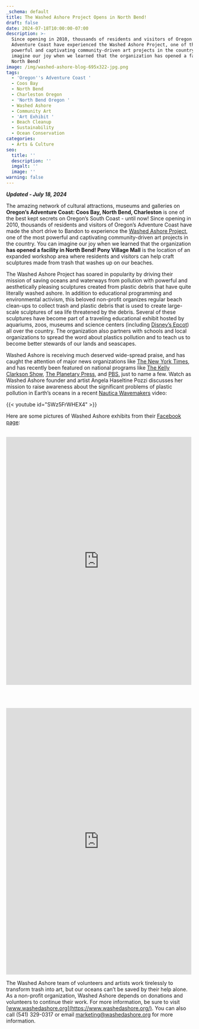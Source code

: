 ```yaml
---
_schema: default
title: The Washed Ashore Project Opens in North Bend!
draft: false
date: 2024-07-18T10:00:00-07:00
description: >-
  Since opening in 2010, thousands of residents and visitors of Oregon’s
  Adventure Coast have experienced the Washed Ashore Project, one of the most
  powerful and captivating community-driven art projects in the country. You can
  imagine our joy when we learned that the organization has opened a facility in
  North Bend!
image: /img/washed-ashore-blog-695x322-jpg.png
tags:
  - 'Oregon''s Adventure Coast '
  - Coos Bay
  - North Bend
  - Charleston Oregon
  - 'North Bend Oregon '
  - Washed Ashore
  - Community Art
  - 'Art Exhibit '
  - Beach Cleanup
  - Sustainability
  - Ocean Conservation
categories:
  - Arts & Culture
seo:
  title: ''
  description: ''
  imgalt: ''
  image: ''
warning: false
---
```

***Updated - July 18, 2024***

The amazing network of cultural attractions, museums and galleries on **Oregon’s Adventure Coast: Coos Bay, North Bend, Charleston** is one of the best kept secrets on Oregon’s South Coast - until now! Since opening in 2010, thousands of residents and visitors of Oregon’s Adventure Coast have made the short drive to Bandon to experience the [Washed Ashore Project](https://www.washedashore.org/), one of the most powerful and captivating community-driven art projects in the country. You can imagine our joy when we learned that the organization **has opened a facility in North Bend! Pony Village Mall** is the location of an expanded workshop area where residents and visitors can help craft sculptures made from trash that washes up on our beaches.

The Washed Ashore Project has soared in popularity by driving their mission of saving oceans and waterways from pollution with powerful and aesthetically pleasing sculptures created from plastic debris that have quite literally washed ashore. In addition to educational programming and environmental activism, this beloved non-profit organizes regular beach clean-ups to collect trash and plastic debris that is used to create large-scale sculptures of sea life threatened by the debris. Several of these sculptures have become part of a traveling educational exhibit hosted by aquariums, zoos, museums and science centers (including [Disney’s Epcot](https://www.youtube.com/watch?v=MMiwfreo2yU)) all over the country. The organization also partners with schools and local organizations to spread the word about plastics pollution and to teach us to become better stewards of our lands and seascapes.

Washed Ashore is receiving much deserved wide-spread praise, and has caught the attention of major news organizations like [The New York Times](https://www.nytimes.com/2020/03/09/arts/design/ocean-plastic-sculpture.html), and has recently been featured on national programs like [The Kelly Clarkson Show](https://www.youtube.com/watch?v=aFcCCB4oQr8&amp;feature=youtu.be), [The Planetary Press](https://www.theplanetarypress.com/2021/03/podcast-angela-pozzi-founder-and-artistic-director-of-the-washed-ashore-project/), and [PBS,](https://www.pbs.org/video/washed-ashore-msyu9c/) just to name a few. Watch as Washed Ashore founder and artist Angela Haseltine Pozzi discusses her mission to raise awareness about the significant problems of plastic pollution in Earth’s oceans in a recent [Nautica Wavemakers](https://www.youtube.com/channel/UCNnKkLEnMA-580XJ5fb6Adg) video:

{{< youtube id="SWz5FrWHEX4" >}}

Here are some pictures of Washed Ashore exhibits from their [Facebook page](https://www.facebook.com/WashedAshore/):<br><br>

<iframe src="https://www.facebook.com/plugins/post.php?href=https%3A%2F%2Fwww.facebook.com%2FWashedAshore%2Fphotos%2Fa.144441048919056%2F4956099804419799%2F&amp;show_text=true&amp;width=500" width="500" height="668" style="border:none;overflow:hidden" scrolling="no" frameborder="0" allowfullscreen="true" allow="autoplay; clipboard-write; encrypted-media; picture-in-picture; web-share"></iframe>

<br><br>

<iframe src="https://www.facebook.com/plugins/post.php?href=https%3A%2F%2Fwww.facebook.com%2FWashedAshore%2Fposts%2F4808830615813386&amp;show_text=true&amp;width=500" width="500" height="718" style="border:none;overflow:hidden" scrolling="no" frameborder="0" allowfullscreen="true" allow="autoplay; clipboard-write; encrypted-media; picture-in-picture; web-share"></iframe>

The Washed Ashore team of volunteers and artists work tirelessly to transform trash into art, but our oceans can’t be saved by their help alone. As a non-profit organization, Washed Ashore depends on donations and volunteers to continue their work. For more information, be sure to visit [www.washedashore.org](https://www.washedashore.org/). You can also call (541) 329-0317 or email [marketing@washedashore.org](mailto:marketing@washedashore.org) for more information.